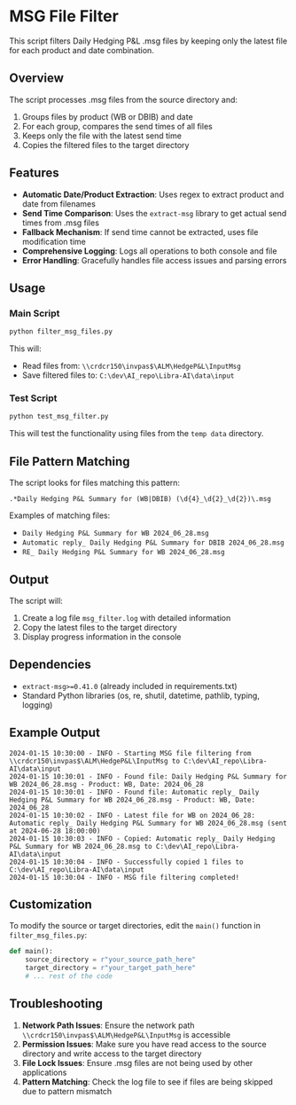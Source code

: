 # MSG File Filter

This script filters Daily Hedging P&L .msg files by keeping only the latest file for each product and date combination.

## Overview

The script processes .msg files from the source directory and:
1. Groups files by product (WB or DBIB) and date
2. For each group, compares the send times of all files
3. Keeps only the file with the latest send time
4. Copies the filtered files to the target directory

## Features

- **Automatic Date/Product Extraction**: Uses regex to extract product and date from filenames
- **Send Time Comparison**: Uses the `extract-msg` library to get actual send times from .msg files
- **Fallback Mechanism**: If send time cannot be extracted, uses file modification time
- **Comprehensive Logging**: Logs all operations to both console and file
- **Error Handling**: Gracefully handles file access issues and parsing errors

## Usage

### Main Script

```bash
python filter_msg_files.py
```

This will:
- Read files from: `\\crdcr150\invpas$\ALM\HedgeP&L\InputMsg`
- Save filtered files to: `C:\dev\AI_repo\Libra-AI\data\input`

### Test Script

```bash
python test_msg_filter.py
```

This will test the functionality using files from the `temp data` directory.

## File Pattern Matching

The script looks for files matching this pattern:
```
.*Daily Hedging P&L Summary for (WB|DBIB) (\d{4}_\d{2}_\d{2})\.msg
```

Examples of matching files:
- `Daily Hedging P&L Summary for WB 2024_06_28.msg`
- `Automatic reply_ Daily Hedging P&L Summary for DBIB 2024_06_28.msg`
- `RE_ Daily Hedging P&L Summary for WB 2024_06_28.msg`

## Output

The script will:
1. Create a log file `msg_filter.log` with detailed information
2. Copy the latest files to the target directory
3. Display progress information in the console

## Dependencies

- `extract-msg>=0.41.0` (already included in requirements.txt)
- Standard Python libraries (os, re, shutil, datetime, pathlib, typing, logging)

## Example Output

```
2024-01-15 10:30:00 - INFO - Starting MSG file filtering from \\crdcr150\invpas$\ALM\HedgeP&L\InputMsg to C:\dev\AI_repo\Libra-AI\data\input
2024-01-15 10:30:01 - INFO - Found file: Daily Hedging P&L Summary for WB 2024_06_28.msg - Product: WB, Date: 2024_06_28
2024-01-15 10:30:01 - INFO - Found file: Automatic reply_ Daily Hedging P&L Summary for WB 2024_06_28.msg - Product: WB, Date: 2024_06_28
2024-01-15 10:30:02 - INFO - Latest file for WB on 2024_06_28: Automatic reply_ Daily Hedging P&L Summary for WB 2024_06_28.msg (sent at 2024-06-28 18:00:00)
2024-01-15 10:30:03 - INFO - Copied: Automatic reply_ Daily Hedging P&L Summary for WB 2024_06_28.msg to C:\dev\AI_repo\Libra-AI\data\input
2024-01-15 10:30:04 - INFO - Successfully copied 1 files to C:\dev\AI_repo\Libra-AI\data\input
2024-01-15 10:30:04 - INFO - MSG file filtering completed!
```

## Customization

To modify the source or target directories, edit the `main()` function in `filter_msg_files.py`:

```python
def main():
    source_directory = r"your_source_path_here"
    target_directory = r"your_target_path_here"
    # ... rest of the code
```

## Troubleshooting

1. **Network Path Issues**: Ensure the network path `\\crdcr150\invpas$\ALM\HedgeP&L\InputMsg` is accessible
2. **Permission Issues**: Make sure you have read access to the source directory and write access to the target directory
3. **File Lock Issues**: Ensure .msg files are not being used by other applications
4. **Pattern Matching**: Check the log file to see if files are being skipped due to pattern mismatch 
